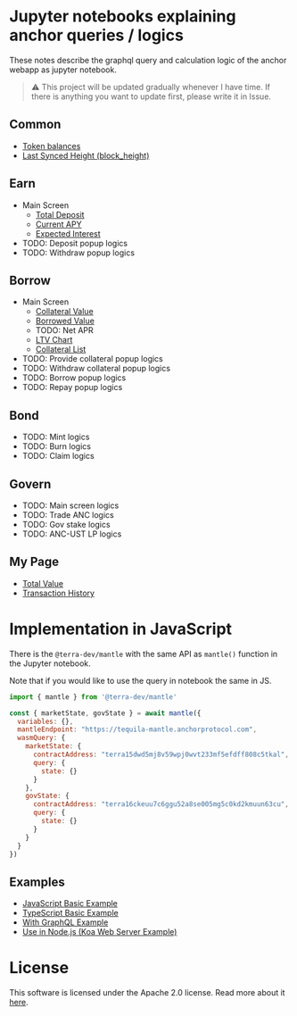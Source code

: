 # Jupyter notebooks explaining anchor queries / logics

These notes describe the graphql query and calculation logic of the anchor webapp as jupyter notebook.

> ⚠️ This project will be updated gradually whenever I have time. If there is anything you want to update first, please write it in Issue.

## Common

- [Token balances](./common_token_balances.ipynb)
- [Last Synced Height (block_height)](./common_last_synced_height.ipynb)

## Earn

- Main Screen
  - [Total Deposit](./earn_main_total_deposit.ipynb)
  - [Current APY](./earn_main_current_apy.ipynb)
  - [Expected Interest](./earn_main_expected_interest.ipynb)
- TODO: Deposit popup logics
- TODO: Withdraw popup logics

## Borrow

- Main Screen
  - [Collateral Value](./borrow_main_collateral_value.ipynb)
  - [Borrowed Value](./borrow_main_borrowed_value.ipynb)
  - TODO: Net APR
  - [LTV Chart](./borrow_main_ltv.ipynb)
  - [Collateral List](./borrow_main_collateral_list.ipynb)
- TODO: Provide collateral popup logics
- TODO: Withdraw collateral popup logics
- TODO: Borrow popup logics
- TODO: Repay popup logics

## Bond

- TODO: Mint logics
- TODO: Burn logics
- TODO: Claim logics

## Govern

- TODO: Main screen logics
- TODO: Trade ANC logics
- TODO: Gov stake logics
- TODO: ANC-UST LP logics

## My Page

- [Total Value](./mypage_total_value.ipynb)
- [Transaction History](./mypage_transaction_history.ipynb)

# Implementation in JavaScript

There is the `@terra-dev/mantle` with the same API as `mantle()` function in the Jupyter notebook. 

Note that if you would like to use the query in notebook the same in JS.

```js
import { mantle } from '@terra-dev/mantle'

const { marketState, govState } = await mantle({
  variables: {},
  mantleEndpoint: "https://tequila-mantle.anchorprotocol.com",
  wasmQuery: {
    marketState: {
      contractAddress: "terra15dwd5mj8v59wpj0wvt233mf5efdff808c5tkal", // moneyMarket.market
      query: {
        state: {}
      }
    },
    govState: {
      contractAddress: "terra16ckeuu7c6ggu52a8se005mg5c0kd2kmuun63cu", // gov
      query: {
        state: {}
      }
    }
  }
})
```

## Examples

- [JavaScript Basic Example](https://codesandbox.io/s/mantle-js-example-rs9xm)
- [TypeScript Basic Example](https://codesandbox.io/s/mantle-ts-example-hx59w)
- [With GraphQL Example](https://codesandbox.io/s/mantle-ts-graphql-example-eboln)
- [Use in Node.js (Koa Web Server Example)](https://codesandbox.io/s/mantle-nodejs-example-ed8c5)


# License

This software is licensed under the Apache 2.0 license. Read more about it [here](LICENSE).